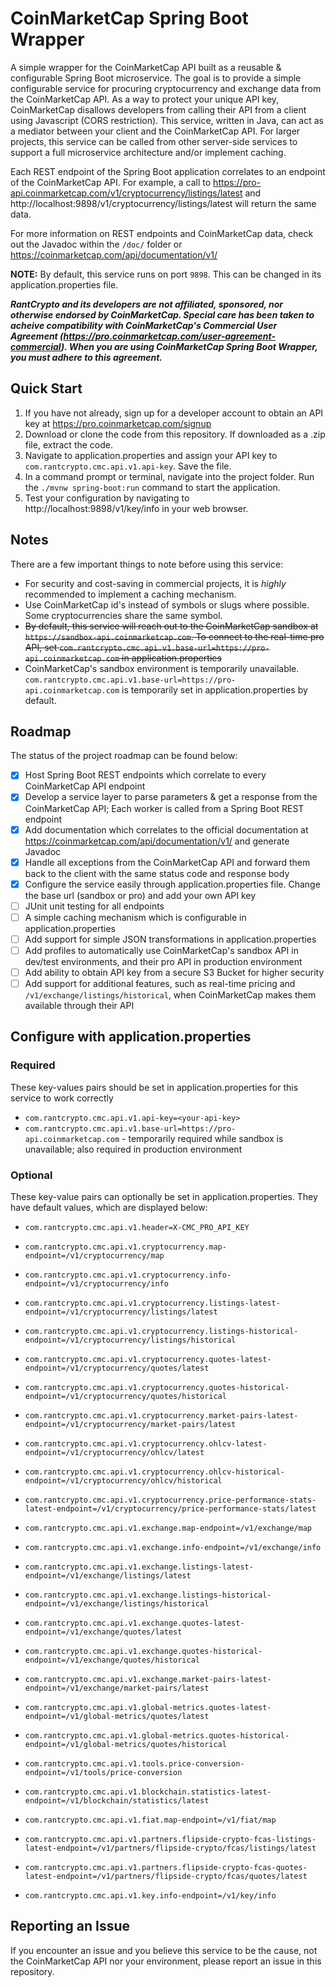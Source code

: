 # CoinMarketCap Spring Boot Wrapper
A simple wrapper for the CoinMarketCap API built as a reusable & configurable Spring Boot microservice. The goal is to provide a simple configurable service for procuring cryptocurrency and exchange data from the CoinMarketCap API. As a way to protect your unique API key, CoinMarketCap disallows developers from calling their API from a client using Javascript (CORS restriction). This service, written in Java, can act as a mediator between your client and the CoinMarketCap API. For larger projects, this service can be called from other server-side services to support a full microservice architecture and/or implement caching.

Each REST endpoint of the Spring Boot application correlates to an endpoint of the CoinMarketCap API. For example, a call to https://pro-api.coinmarketcap.com/v1/cryptocurrency/listings/latest and http://localhost:9898/v1/cryptocurrency/listings/latest will return the same data.

For more information on REST endpoints and CoinMarketCap data, check out the Javadoc within the `/doc/` folder or https://coinmarketcap.com/api/documentation/v1/

**NOTE:** By default, this service runs on port `9898`. This can be changed in its application.properties file.

**_RantCrypto and its developers are not affiliated, sponsored, nor otherwise endorsed by CoinMarketCap. Special care has been taken to acheive compatibility with CoinMarketCap's Commercial User Agreement (https://pro.coinmarketcap.com/user-agreement-commercial). When you are using CoinMarketCap Spring Boot Wrapper, you must adhere to this agreement._**

## Quick Start
1. If you have not already, sign up for a developer account to obtain an API key at https://pro.coinmarketcap.com/signup
2. Download or clone the code from this repository. If downloaded as a .zip file, extract the code.
3. Navigate to application.properties and assign your API key to `com.rantcrypto.cmc.api.v1.api-key`. Save the file.
4. In a command prompt or terminal, navigate into the project folder. Run the `./mvnw spring-boot:run` command to start the application.
5. Test your configuration by navigating to http://localhost:9898/v1/key/info in your web browser.

## Notes
There are a few important things to note before using this service:
- For security and cost-saving in commercial projects, it is *highly* recommended to implement a caching mechanism.
- Use CoinMarketCap id's instead of symbols or slugs where possible. Some cryptocurrencies share the same symbol.
- ~~By default, this service will reach out to the CoinMarketCap sandbox at `https://sandbox-api.coinmarketcap.com`. To connect to the real-time pro API, set `com.rantcrypto.cmc.api.v1.base-url=https://pro-api.coinmarketcap.com` in application.properties~~
- CoinMarketCap's sandbox environment is temporarily unavailable. `com.rantcrypto.cmc.api.v1.base-url=https://pro-api.coinmarketcap.com` is temporarily set in application.properties by default.

## Roadmap
The status of the project roadmap can be found below:
- [x] Host Spring Boot REST endpoints which correlate to every CoinMarketCap API endpoint
- [x] Develop a service layer to parse parameters & get a response from the CoinMarketCap API; Each worker is called from a Spring Boot REST endpoint
- [x] Add documentation which correlates to the official documentation at https://coinmarketcap.com/api/documentation/v1/ and generate Javadoc
- [x] Handle all exceptions from the CoinMarketCap API and forward them back to the client with the same status code and response body
- [x] Configure the service easily through application.properties file. Change the base url (sandbox or pro) and add your own API key
- [ ] JUnit unit testing for all endpoints
- [ ] A simple caching mechanism which is configurable in application.properties
- [ ] Add support for simple JSON transformations in application.properties
- [ ] Add profiles to automatically use CoinMarketCap's sandbox API in dev/test environments, and their pro API in production environment
- [ ] Add ability to obtain API key from a secure S3 Bucket for higher security
- [ ] Add support for additional features, such as real-time pricing and `/v1/exchange/listings/historical`, when CoinMarketCap makes them available through their API

## Configure with application.properties

### Required
These key-values pairs should be set in application.properties for this service to work correctly
- `com.rantcrypto.cmc.api.v1.api-key=<your-api-key>`
- `com.rantcrypto.cmc.api.v1.base-url=https://pro-api.coinmarketcap.com` - temporarily required while sandbox is unavailable; also required in production environment

### Optional
These key-value pairs can optionally be set in application.properties. They have default values, which are displayed below:
- `com.rantcrypto.cmc.api.v1.header=X-CMC_PRO_API_KEY`

- `com.rantcrypto.cmc.api.v1.cryptocurrency.map-endpoint=/v1/cryptocurrency/map`
- `com.rantcrypto.cmc.api.v1.cryptocurrency.info-endpoint=/v1/cryptocurrency/info`
- `com.rantcrypto.cmc.api.v1.cryptocurrency.listings-latest-endpoint=/v1/cryptocurrency/listings/latest`
- `com.rantcrypto.cmc.api.v1.cryptocurrency.listings-historical-endpoint=/v1/cryptocurrency/listings/historical`
- `com.rantcrypto.cmc.api.v1.cryptocurrency.quotes-latest-endpoint=/v1/cryptocurrency/quotes/latest`
- `com.rantcrypto.cmc.api.v1.cryptocurrency.quotes-historical-endpoint=/v1/cryptocurrency/quotes/historical`
- `com.rantcrypto.cmc.api.v1.cryptocurrency.market-pairs-latest-endpoint=/v1/cryptocurrency/market-pairs/latest`
- `com.rantcrypto.cmc.api.v1.cryptocurrency.ohlcv-latest-endpoint=/v1/cryptocurrency/ohlcv/latest`
- `com.rantcrypto.cmc.api.v1.cryptocurrency.ohlcv-historical-endpoint=/v1/cryptocurrency/ohlcv/historical`
- `com.rantcrypto.cmc.api.v1.cryptocurrency.price-performance-stats-latest-endpoint=/v1/cryptocurrency/price-performance-stats/latest`

- `com.rantcrypto.cmc.api.v1.exchange.map-endpoint=/v1/exchange/map`
- `com.rantcrypto.cmc.api.v1.exchange.info-endpoint=/v1/exchange/info`
- `com.rantcrypto.cmc.api.v1.exchange.listings-latest-endpoint=/v1/exchange/listings/latest`
- `com.rantcrypto.cmc.api.v1.exchange.listings-historical-endpoint=/v1/exchange/listings/historical`
- `com.rantcrypto.cmc.api.v1.exchange.quotes-latest-endpoint=/v1/exchange/quotes/latest`
- `com.rantcrypto.cmc.api.v1.exchange.quotes-historical-endpoint=/v1/exchange/quotes/historical`
- `com.rantcrypto.cmc.api.v1.exchange.market-pairs-latest-endpoint=/v1/exchange/market-pairs/latest`

- `com.rantcrypto.cmc.api.v1.global-metrics.quotes-latest-endpoint=/v1/global-metrics/quotes/latest`
- `com.rantcrypto.cmc.api.v1.global-metrics.quotes-historical-endpoint=/v1/global-metrics/quotes/historical`

- `com.rantcrypto.cmc.api.v1.tools.price-conversion-endpoint=/v1/tools/price-conversion`

- `com.rantcrypto.cmc.api.v1.blockchain.statistics-latest-endpoint=/v1/blockchain/statistics/latest`

- `com.rantcrypto.cmc.api.v1.fiat.map-endpoint=/v1/fiat/map`

- `com.rantcrypto.cmc.api.v1.partners.flipside-crypto-fcas-listings-latest-endpoint=/v1/partners/flipside-crypto/fcas/listings/latest`
- `com.rantcrypto.cmc.api.v1.partners.flipside-crypto-fcas-quotes-latest-endpoint=/v1/partners/flipside-crypto/fcas/quotes/latest`

- `com.rantcrypto.cmc.api.v1.key.info-endpoint=/v1/key/info`

## Reporting an Issue
If you encounter an issue and you believe this service to be the cause, not the CoinMarketCap API nor your environment, please report an issue in this repository.
